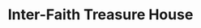 ---
title: "Inter-Faith Treasure House"
url: /washougal/inter-faith-treasure-house/
shop: Gebrauchtwaren
---